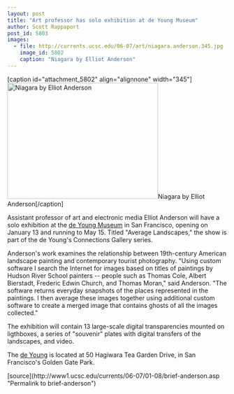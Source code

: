 ```yaml
---
layout: post
title: "Art professor has solo exhibition at de Young Museum"
author: Scott Rappaport
post_id: 5803
images:
  - file: http://currents.ucsc.edu/06-07/art/niagara.anderson.345.jpg
    image_id: 5802
    caption: "Niagara by Elliot Anderson"
---
```


[caption id="attachment_5802" align="alignnone" width="345"]<a href="http://localhost/mysite/wp-content/uploads/2007/01/niagara.anderson.345.jpg"><img class="size-full wp-image-5802" src="http://localhost/mysite/wp-content/uploads/2007/01/niagara.anderson.345.jpg" alt="Niagara by Elliot Anderson" width="345" height="265" /></a>Niagara by Elliot Anderson[/caption]
<a name="content" id="content"></a>
<p>
  Assistant professor of art and electronic media Elliot Anderson will have a solo exhibition at the <a href="http://www.thinker.org/deyoung/index.asp">de Young Museum</a> in San Francisco, opening on January 13 and running to May 15. Titled "Average Landscapes," the show is part of the de Young's Connections Gallery series.
</p>
<p>
  Anderson's work examines the relationship between 19th-century American landscape painting and contemporary tourist photography. "Using custom software I search the Internet for images based on titles of paintings by Hudson River School painters -- people such as Thomas Cole, Albert Bierstadt, Frederic Edwin Church, and Thomas Moran," said Anderson. "The software returns everyday snapshots of the places represented in the paintings. I then average these images together using additional custom software to create a merged image that contains ghosts of all the images collected."
</p>
<p>
  The exhibition will contain 13 large-scale digital transparencies mounted on ligthboxes, a series of "souvenir" plates with digital transfers of the landscapes, and video.
</p>
<p>
  The <a href="http://www.thinker.org/deyoung/index.asp">de Young</a> is located at 50 Hagiwara Tea Garden Drive, in San Francisco's Golden Gate Park.
</p>
[source](http://www1.ucsc.edu/currents/06-07/01-08/brief-anderson.asp "Permalink to brief-anderson")
